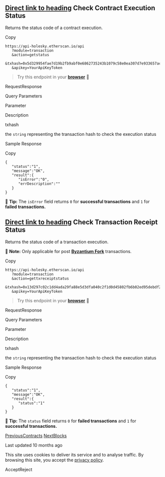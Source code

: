 ## [Direct link to heading](https://docs.etherscan.io/holesky-etherscan/api-endpoints/stats\#check-contract-execution-status)    Check Contract Execution Status

Returns the status code of a contract execution.

Copy

```min-w-full inline-grid grid-cols-[auto_1fr] p-2 [count-reset:line]
https://api-holesky.etherscan.io/api
   ?module=transaction
   &action=getstatus
   &txhash=0x5d329954fae7d19b2fb9abf0e6862735243b1079c58e0ea307d7e933657ac083
   &apikey=YourApiKeyToken
```

> Try this endpoint in your [**browser**](https://api-holesky.etherscan.io/api?module=transaction&action=getstatus&txhash=0x5d329954fae7d19b2fb9abf0e6862735243b1079c58e0ea307d7e933657ac083&apikey=YourApiKeyToken) 🔗

RequestResponse

Query Parameters

Parameter

Description

txhash

the `string` representing the transaction hash to check the execution status

Sample Response

Copy

```min-w-full inline-grid grid-cols-[auto_1fr] p-2 [count-reset:line]
{
   "status":"1",
   "message":"OK",
   "result":{
      "isError":"0",
      "errDescription":""
   }
}
```

📖 **Tip:** The `isError` field returns `0` for **successful transactions** and `1` for **failed transactions.**

## [Direct link to heading](https://docs.etherscan.io/holesky-etherscan/api-endpoints/stats\#check-transaction-receipt-status)    Check Transaction Receipt Status

Returns the status code of a transaction execution.

📝 **Note:** Only applicable for post [**Byzantium Fork**](https://www.investopedia.com/news/what-byzantium-hard-fork-ethereum/) transactions.

Copy

```min-w-full inline-grid grid-cols-[auto_1fr] p-2 [count-reset:line]
https://api-holesky.etherscan.io/api
   ?module=transaction
   &action=gettxreceiptstatus
   &txhash=0x13d297c02c1dd4ada29fa88e5d3dfa040c2f1d0d45802fb6b02ed95debdf2290
   &apikey=YourApiKeyToken
```

> Try this endpoint in your [**browser**](https://api-holesky.etherscan.io/api?module=transaction&action=gettxreceiptstatus&txhash=0x13d297c02c1dd4ada29fa88e5d3dfa040c2f1d0d45802fb6b02ed95debdf2290&apikey=YourApiKeyToken) 🔗

RequestResponse

Query Parameters

Parameter

Description

txhash

the `string` representing the transaction hash to check the execution status

Sample Response

Copy

```min-w-full inline-grid grid-cols-[auto_1fr] p-2 [count-reset:line]
{
   "status":"1",
   "message":"OK",
   "result":{
      "status":"1"
   }
}
```

📖 **Tip:** The `status` field returns `0` for **failed transactions** and `1` for **successful transactions.**

[PreviousContracts](https://docs.etherscan.io/holesky-etherscan/api-endpoints/contracts) [NextBlocks](https://docs.etherscan.io/holesky-etherscan/api-endpoints/blocks)

Last updated 10 months ago

This site uses cookies to deliver its service and to analyse traffic. By browsing this site, you accept the [privacy policy](https://policies.gitbook.com/privacy/cookies).

AcceptReject